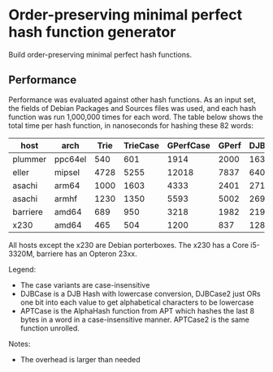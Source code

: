 # Order-preserving minimal perfect hash function generator

Build order-preserving minimal perfect hash functions.

## Performance

Performance was evaluated against other hash functions. As an input set, the
fields of Debian Packages and Sources files was used, and each hash function
was run 1,000,000 times for each word. The table below shows the total time
per hash function, in nanoseconds for hashing these 82 words:


host     | arch     |Trie     |TrieCase |GPerfCase|GPerf    |DJBCase  |DJBCase2 |DJB      |APTCase  |APTCase2
---------|----------|---------|---------|---------|---------|---------|---------|---------|---------|----------
plummer  | ppc64el  |      540|      601|     1914|     2000|     1639|     1399|     1345|      798|      473
eller    | mipsel   |     4728|     5255|    12018|     7837|     6400|     4147|     4087|     3593|     3496
asachi   | arm64    |     1000|     1603|     4333|     2401|     2716|     2179|     1625|     1289|     1160
asachi   | armhf    |     1230|     1350|     5593|     5002|     2690|     1845|     1784|     1256|     1101
barriere | amd64    |      689|      950|     3218|     1982|     2191|     2049|     1776|     1101|      698
x230     | amd64    |      465|      504|     1200|      837|     1288|      970|      693|      766|      366

All hosts except the x230 are Debian porterboxes. The x230 has a Core i5-3320M,
barriere has an Opteron 23xx.

Legend:

* The case variants are case-insensitive
* DJBCase is a DJB Hash with lowercase conversion, DJBCase2 just ORs one
  bit into each value to get alphabetical characters to be lowercase
* APTCase is the AlphaHash function from APT which hashes the last 8 bytes in a
  word in a case-insensitive manner. APTCase2 is the same function unrolled.

Notes:

* The overhead is larger than needed
